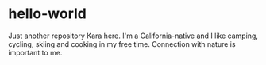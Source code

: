 # hello-world
Just another repository
Kara here. I'm a California-native and I like camping, cycling, skiing and cooking in my free time. Connection with nature is important to me.
